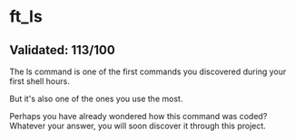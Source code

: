 # ft_ls

## Validated: 113/100

The ls command is one of the first commands you discovered during your first shell hours.

But it's also one of the ones you use the most.

Perhaps you have already wondered how this command was coded? Whatever your answer, you will soon discover it through this project.
